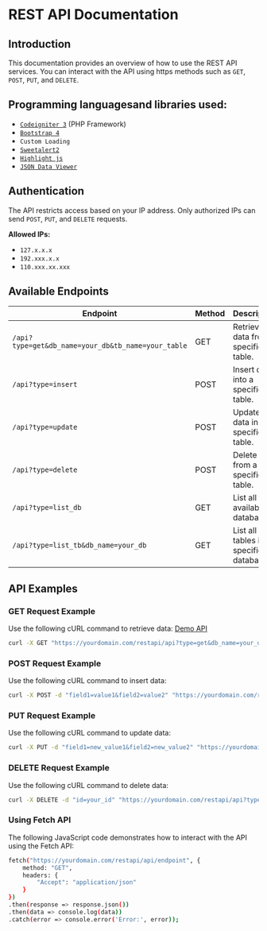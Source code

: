 # REST API Documentation

## Introduction
This documentation provides an overview of how to use the REST API services. You can interact with the API using https methods such as `GET`, `POST`, `PUT`, and `DELETE`.

## Programming languages ​​and libraries used:
- [`Codeigniter 3`](https://codeigniter.com/download) (PHP Framework)
- [`Bootstrap 4`](https://getbootstrap.com/docs/4.0/getting-started/introduction/)
- `Custom Loading`
- [`Sweetalert2`](https://sweetalert2.github.io/)
- [`Highlight js`](https://highlightjs.org/usage/)
- [`JSON Data Viewer`](https://www.jqueryscript.net/other/jQuery-Plugin-For-Easily-Readable-JSON-Data-Viewer.html)

## Authentication
The API restricts access based on your IP address. Only authorized IPs can send `POST`, `PUT`, and `DELETE` requests.

**Allowed IPs:**
- `127.x.x.x`
- `192.xxx.x.x`
- `110.xxx.xx.xxx`

## Available Endpoints

| Endpoint                                           | Method | Description                             |
| -------------------------------------------------- | ------ | --------------------------------------- |
| `/api?type=get&db_name=your_db&tb_name=your_table` | GET    | Retrieve data from a specific table.    |
| `/api?type=insert`                                 | POST   | Insert data into a specific table.      |
| `/api?type=update`                                 | POST   | Update data in a specific table.        |
| `/api?type=delete`                                 | POST   | Delete data from a specific table.      |
| `/api?type=list_db`                                | GET    | List all available databases.           |
| `/api?type=list_tb&db_name=your_db`                | GET    | List all tables in a specific database. |

## API Examples

### GET Request Example
Use the following cURL command to retrieve data: [Demo API](https://yourdomain.com/restapi/api?type=get&db_name=your_db&tb_name=your_table)

```bash
curl -X GET "https://yourdomain.com/restapi/api?type=get&db_name=your_db&tb_name=your_table"
```

### POST Request Example
Use the following cURL command to insert data:
```bash
curl -X POST -d "field1=value1&field2=value2" "https://yourdomain.com/restapi/api?type=insert&db_name=your_db&tb_name=your_table"
```

### PUT Request Example
Use the following cURL command to update data:
```bash
curl -X PUT -d "field1=new_value1&field2=new_value2" "https://yourdomain.com/restapi/api?type=update&db_name=your_db&tb_name=your_table"
```
### DELETE Request Example
Use the following cURL command to delete data:
```bash
curl -X DELETE -d "id=your_id" "https://yourdomain.com/restapi/api?type=delete&db_name=your_db&tb_name=your_table"
```
### Using Fetch API
The following JavaScript code demonstrates how to interact with the API using the Fetch API:
```bash
fetch("https://yourdomain.com/restapi/api/endpoint", {
    method: "GET",
    headers: {
        "Accept": "application/json"
    }
})
.then(response => response.json())
.then(data => console.log(data))
.catch(error => console.error('Error:', error));
```

